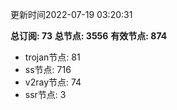 更新时间2022-07-19 03:20:31

**总订阅: 73**
**总节点: 3556**
**有效节点: 874**
- trojan节点: 81
- ss节点: 716
- v2ray节点: 74
- ssr节点: 3
